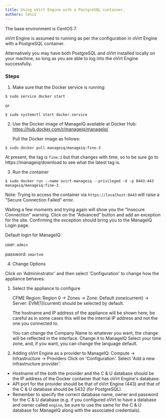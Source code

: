 ```yaml
---
title: Using oVirt Engine with a PostgreSQL container.
authors: leni1
---
```

The base environment is CentOS 7.

oVirt Engine is assumed to running as per the configuration in oVirt Engine with a PostgreSQL container. 

Alternatively you may have both PostgreSQL and oVirt installed locally on your machine, so long as you are able
to log into the oVirt Engine successfully. 

### Steps

1. Make sure that the Docker service is running:

  `$ sudo service docker start`

or

  `$ sudo systemctl start docker.service`

2. Use the Docker image of ManageIQ available at Docker Hub: https://hub.docker.com/r/manageiq/manageiq/

   Pull the Docker image as follows:

  `$ sudo docker pull manageiq/manageiq:fine-3`
  
At present, the tag is `fine:3` but that changes with time, so to be sure go to https://manageiq/download to see what the latest tag is.

3. Run the container

  `$ sudo docker run --name ovirt-manageiq --privileged -d -p 8443:443 manageiq/manageiq:fine-3`

Note: Trying to access the container via `https://localhost:8443` will raise a "Secure Connection Failed" error. 

Waiting a few moments and trying again will show you the "Insecure Connection" warning. Click on the "Advanced" button and 
add an exception for the site. Confirming the exception should bring you to the ManageIQ Login page. 

Default login for ManageIQ:

user: `admin`

password: `smartvm`

4. Change Options

Click on 'Admininstrator' and then select 'Configuration' to change how the appliance behaves:
1. Select the appliance to configure

    CFME Region: Region 0 → Zones → Zone: Default zone(current) → Server: EVM\[1\](current) should be selected by default.

    The hostname and IP address of the appliance will be shown here, be careful as in some cases this will be the internal IP address and not the one you connected to.

    You can change the Company Name to whatever you want, the change will be reflected in the interface. 
    Change it to ManageIQ
    Select your time zone, and, if you want, you can change the language default.

2. Adding oVirt Engine as a provider to ManageIQ:
Compute -> Infrastructure -> Providers
Click on 'Configuration'. Select 'Add a new infrastructure provider'.
- Hostname of the both the provider and the C & U database should be the IP address of the 
  Docker container that has oVirt Engine's database.
- API port for the provider should be that of oVirt Engine (443) and that of the C & U database should be 
  5432 (for PostgreSQL).
- Remember to specify the correct database name, owner and password for the C & U database 
  (e.g. if you configured oVirt to have a database and owner called `engine`, be sure to use the same for the 
  C & U database for ManageIQ along with the associated credentials).
